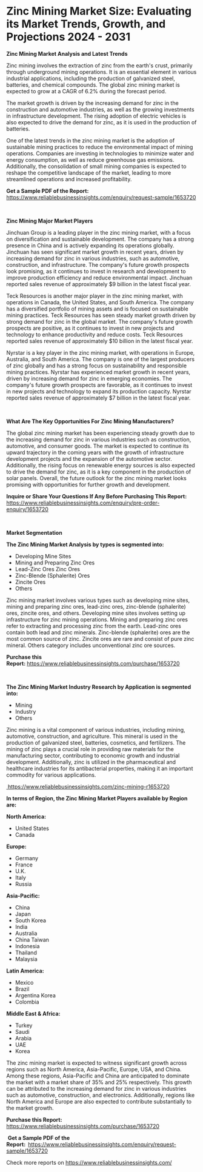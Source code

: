 <p><h1>Zinc Mining Market Size: Evaluating its Market Trends, Growth, and Projections 2024 - 2031</h1></p><p><strong>Zinc Mining Market Analysis and Latest Trends</strong></p>
<p><p>Zinc mining involves the extraction of zinc from the earth's crust, primarily through underground mining operations. It is an essential element in various industrial applications, including the production of galvanized steel, batteries, and chemical compounds. The global zinc mining market is expected to grow at a CAGR of 6.2% during the forecast period.</p><p>The market growth is driven by the increasing demand for zinc in the construction and automotive industries, as well as the growing investments in infrastructure development. The rising adoption of electric vehicles is also expected to drive the demand for zinc, as it is used in the production of batteries.</p><p>One of the latest trends in the zinc mining market is the adoption of sustainable mining practices to reduce the environmental impact of mining operations. Companies are investing in technologies to minimize water and energy consumption, as well as reduce greenhouse gas emissions. Additionally, the consolidation of small mining companies is expected to reshape the competitive landscape of the market, leading to more streamlined operations and increased profitability.</p></p>
<p><strong>Get a Sample PDF of the Report:&nbsp;</strong> <a href="https://www.reliablebusinessinsights.com/enquiry/request-sample/1653720">https://www.reliablebusinessinsights.com/enquiry/request-sample/1653720</a></p>
<p>&nbsp;</p>
<p><strong>Zinc Mining Major Market Players</strong></p>
<p><p>Jinchuan Group is a leading player in the zinc mining market, with a focus on diversification and sustainable development. The company has a strong presence in China and is actively expanding its operations globally. Jinchuan has seen significant market growth in recent years, driven by increasing demand for zinc in various industries, such as automotive, construction, and infrastructure. The company's future growth prospects look promising, as it continues to invest in research and development to improve production efficiency and reduce environmental impact. Jinchuan reported sales revenue of approximately $9 billion in the latest fiscal year.</p><p>Teck Resources is another major player in the zinc mining market, with operations in Canada, the United States, and South America. The company has a diversified portfolio of mining assets and is focused on sustainable mining practices. Teck Resources has seen steady market growth driven by strong demand for zinc in the global market. The company's future growth prospects are positive, as it continues to invest in new projects and technology to enhance productivity and reduce costs. Teck Resources reported sales revenue of approximately $10 billion in the latest fiscal year.</p><p>Nyrstar is a key player in the zinc mining market, with operations in Europe, Australia, and South America. The company is one of the largest producers of zinc globally and has a strong focus on sustainability and responsible mining practices. Nyrstar has experienced market growth in recent years, driven by increasing demand for zinc in emerging economies. The company's future growth prospects are favorable, as it continues to invest in new projects and technology to expand its production capacity. Nyrstar reported sales revenue of approximately $7 billion in the latest fiscal year.</p></p>
<p>&nbsp;</p>
<p><strong>What Are The Key Opportunities For Zinc Mining Manufacturers?</strong></p>
<p><p>The global zinc mining market has been experiencing steady growth due to the increasing demand for zinc in various industries such as construction, automotive, and consumer goods. The market is expected to continue its upward trajectory in the coming years with the growth of infrastructure development projects and the expansion of the automotive sector. Additionally, the rising focus on renewable energy sources is also expected to drive the demand for zinc, as it is a key component in the production of solar panels. Overall, the future outlook for the zinc mining market looks promising with opportunities for further growth and development.</p></p>
<p><strong>Inquire or Share Your Questions If Any Before Purchasing This Report:</strong> <a href="https://www.reliablebusinessinsights.com/enquiry/pre-order-enquiry/1653720">https://www.reliablebusinessinsights.com/enquiry/pre-order-enquiry/1653720</a></p>
<p>&nbsp;</p>
<p><strong>Market Segmentation</strong></p>
<p><strong>The Zinc Mining Market Analysis by types is segmented into:</strong></p>
<p><ul><li>Developing Mine Sites</li><li>Mining and Preparing Zinc Ores</li><li>Lead-Zinc Ores Zinc Ores</li><li>Zinc-Blende (Sphalerite) Ores</li><li>Zincite Ores</li><li>Others</li></ul></p>
<p><p>Zinc mining market involves various types such as developing mine sites, mining and preparing zinc ores, lead-zinc ores, zinc-blende (sphalerite) ores, zincite ores, and others. Developing mine sites involves setting up infrastructure for zinc mining operations. Mining and preparing zinc ores refer to extracting and processing zinc from the earth. Lead-zinc ores contain both lead and zinc minerals. Zinc-blende (sphalerite) ores are the most common source of zinc. Zincite ores are rare and consist of pure zinc mineral. Others category includes unconventional zinc ore sources.</p></p>
<p><strong>Purchase this Report:&nbsp;</strong><a href="https://www.reliablebusinessinsights.com/purchase/1653720">https://www.reliablebusinessinsights.com/purchase/1653720</a></p>
<p>&nbsp;</p>
<p><strong>The Zinc Mining Market Industry Research by Application is segmented into:</strong></p>
<p><ul><li>Mining</li><li>Industry</li><li>Others</li></ul></p>
<p><p>Zinc mining is a vital component of various industries, including mining, automotive, construction, and agriculture. This mineral is used in the production of galvanized steel, batteries, cosmetics, and fertilizers. The mining of zinc plays a crucial role in providing raw materials for the manufacturing sector, contributing to economic growth and industrial development. Additionally, zinc is utilized in the pharmaceutical and healthcare industries for its antibacterial properties, making it an important commodity for various applications.</p></p>
<p><a href="https://www.reliablebusinessinsights.com/zinc-mining-r1653720">&nbsp;https://www.reliablebusinessinsights.com/zinc-mining-r1653720</a></p>
<p><strong>In terms of Region, the Zinc Mining Market Players available by Region are:</strong></p>
<p>
    <p> <strong> North America: </strong>
        <ul>
            <li>United States</li>
            <li>Canada</li>
        </ul>
        </p> 
    <p> <strong> Europe: </strong>
        <ul>
            <li>Germany</li>
            <li>France</li>
            <li>U.K.</li>
            <li>Italy</li>
            <li>Russia</li>
        </ul>
        </p> 
    <p> <strong> Asia-Pacific: </strong>
        <ul>
            <li>China</li>
            <li>Japan</li>
            <li>South Korea</li>
            <li>India</li>
            <li>Australia</li>
            <li>China Taiwan</li>
            <li>Indonesia</li>
            <li>Thailand</li>
            <li>Malaysia</li>
        </ul>
        </p> 
    <p> <strong> Latin America: </strong>
        <ul>
            <li>Mexico</li>
            <li>Brazil</li>
            <li>Argentina Korea</li>
            <li>Colombia</li>
        </ul>
        </p> 
    <p> <strong> Middle East & Africa: </strong>
        <ul>
            <li>Turkey</li>
            <li>Saudi</li>
            <li>Arabia</li>
            <li>UAE</li>
            <li>Korea</li>
        </ul>
    </p>
    </p>
<p><p>The zinc mining market is expected to witness significant growth across regions such as North America, Asia-Pacific, Europe, USA, and China. Among these regions, Asia-Pacific and China are anticipated to dominate the market with a market share of 35% and 25% respectively. This growth can be attributed to the increasing demand for zinc in various industries such as automotive, construction, and electronics. Additionally, regions like North America and Europe are also expected to contribute substantially to the market growth.</p></p>
<p><strong>Purchase this Report: </strong><a href="https://www.reliablebusinessinsights.com/purchase/1653720">https://www.reliablebusinessinsights.com/purchase/1653720</a></p>
<p>&nbsp;<strong>Get a Sample PDF of the Report:&nbsp;&nbsp;</strong><a href="https://www.reliablebusinessinsights.com/enquiry/request-sample/1653720">https://www.reliablebusinessinsights.com/enquiry/request-sample/1653720</a></p>
<p><strong></strong></p>
<p>Check more reports on <a href="https://www.reliablebusinessinsights.com/">https://www.reliablebusinessinsights.com/</a></p>